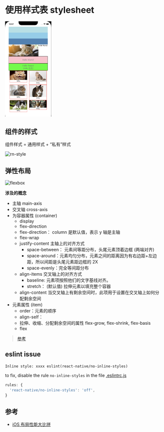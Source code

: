 # 使用样式表 stylesheet

<p>
<img src="../../docs/c03.png" width="30%" />
</p>

## 组件的样式

组件样式 = 通用样式 + “私有”样式

![rn-style](https://static001.geekbang.org/resource/image/2d/9c/2d0dbe2764f676b3bac28330b7ba969c.jpg?wh=1920x1047)

## 弹性布局

![flexbox](https://developer.mozilla.org/en-US/docs/Learn/CSS/CSS_layout/Flexbox/flex_terms.png)

**涉及的概念**
- 主轴 main-axis
- 交叉轴 cross-axis
- 为容器属性 (container) 
   - display
   - flex-direction
   - flex-direction： column 是默认值，表示 y 轴是主轴
   - flex-wrap
   - justify-content 主轴上的对齐方式
      - space-between： 元素间等距分布，头尾元素顶着边框 (两端对齐)
      - space-around：元素均匀分布，元素之间的距离因为有右边距+左边距，所以间距是头尾元素距边框的 2X
      - space-evenly：完全等间距分布
   - align-items 交叉轴上的对齐方式
      - baseline: 元素项按照他们的文字基线对齐。
      - stretch： (默认值) 拉伸元素以填充整个容器
   - align-content 当交叉轴上有剩余空间时，此项用于设置在交叉轴上如何分配剩余空间
- 元素属性 (item)
   - order：元素的顺序
   - align-self：
   - 拉伸、收缩、分配剩余空间的属性 flex-grow, flex-shrink, flex-basis
   - flex

>[参考](https://chinese.freecodecamp.org/news/the-ultimate-guide-to-flexbox-learning-through-examples/)

## eslint issue

```
Inline style: xxxx eslint(react-native/no-inline-styles)
```

to fix, disable the rule `no-inline-styles` in the file [.eslintrc.js](../../.eslintrc.js)

```javascript
rules: {
  'react-native/no-inline-styles': 'off',
}
```

## 参考

- [iOS 布局性能大比拼](https://github.com/layoutBox/LayoutFrameworkBenchmark)
